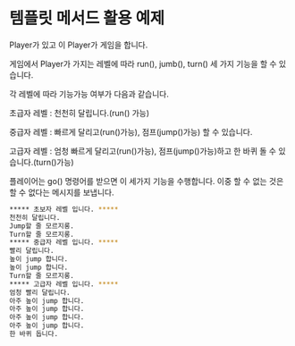 # 템플릿 메서드 활용 예제

Player가 있고 이 Player가 게임을 합니다.

게임에서 Player가 가지는 레벨에 따라 run(), jumb(), turn() 세 가지 기능을 할 수 있습니다.

각 레벨에 따라 기능가능 여부가 다음과 같습니다.



초급자 레벨 : 천천히 달립니다.(run() 가능)

중급자 레벨 : 빠르게 달리고(run()가능), 점프(jump()가능) 할 수 있습니다.

고급자 레벨 : 엄청 빠르게 달리고(run()가능), 점프(jump()가능)하고 한 바퀴 돌 수 있습니다.(turn()가능)



플레이어는 go() 명령어를 받으면 이 세가지 기능을 수행합니다.
이중 할 수 없는 것은 할 수 없다는 메시지를 보냅니다.


```bash
***** 초보자 레벨 입니다. *****
천천히 달립니다.
Jump할 줄 모르지롱.
Turn할 줄 모르지롱.
***** 중급자 레벨 입니다. *****
빨리 달립니다.
높이 jump 합니다.
높이 jump 합니다.
Turn할 줄 모르지롱.
***** 고급자 레벨 입니다. *****
엄청 빨리 달립니다.
아주 높이 jump 합니다.
아주 높이 jump 합니다.
아주 높이 jump 합니다.
아주 높이 jump 합니다.
한 바퀴 돕니다.
```